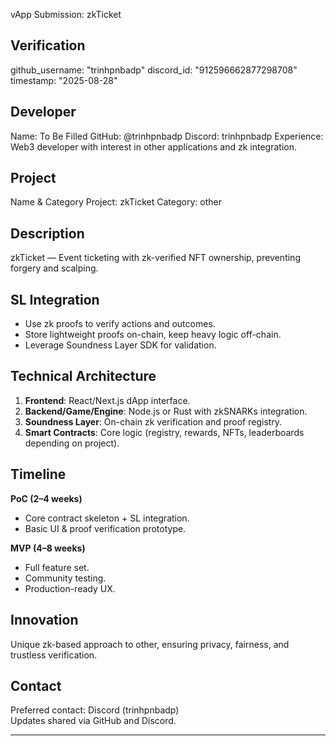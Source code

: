 vApp Submission: zkTicket

## Verification
github_username: "trinhpnbadp"
discord_id: "912596662877298708"
timestamp: "2025-08-28"

## Developer
Name: To Be Filled
GitHub: @trinhpnbadp
Discord: trinhpnbadp
Experience: Web3 developer with interest in other applications and zk integration.

## Project
Name & Category
Project: zkTicket
Category: other

## Description
zkTicket — Event ticketing with zk-verified NFT ownership, preventing forgery and scalping.

## SL Integration
- Use zk proofs to verify actions and outcomes.  
- Store lightweight proofs on-chain, keep heavy logic off-chain.  
- Leverage Soundness Layer SDK for validation.  

## Technical Architecture
1. **Frontend**: React/Next.js dApp interface.  
2. **Backend/Game/Engine**: Node.js or Rust with zkSNARKs integration.  
3. **Soundness Layer**: On-chain zk verification and proof registry.  
4. **Smart Contracts**: Core logic (registry, rewards, NFTs, leaderboards depending on project).  

## Timeline
**PoC (2–4 weeks)**  
- Core contract skeleton + SL integration.  
- Basic UI & proof verification prototype.  

**MVP (4–8 weeks)**  
- Full feature set.  
- Community testing.  
- Production-ready UX.  

## Innovation
Unique zk-based approach to other, ensuring privacy, fairness, and trustless verification.  

## Contact
Preferred contact: Discord (trinhpnbadp)  
Updates shared via GitHub and Discord.

---
